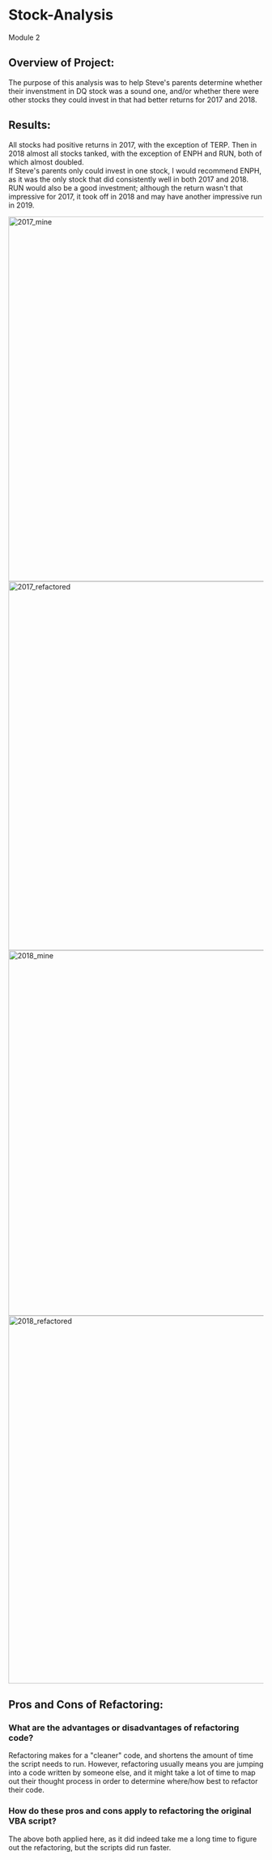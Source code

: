 # Stock-Analysis
Module 2

## Overview of Project: 

The purpose of this analysis was to help Steve's parents determine whether their invenstment in DQ stock was a sound one, and/or whether there were other stocks they could invest in that had better returns for 2017 and 2018.

## Results: 

All stocks had positive returns in 2017, with the exception of TERP.
Then in 2018 almost all stocks tanked, with the exception of ENPH and RUN, both of which almost doubled.  
If Steve's parents only could invest in one stock, I would recommend ENPH, as it was the only stock that did consistently well in both 2017 and 2018.
RUN would also be a good investment; although the return wasn't that impressive for 2017, it took off in 2018 and may have another impressive run in 2019.

<img width="720" alt="2017_mine" src="https://user-images.githubusercontent.com/106359572/177044560-784dbc65-2c79-4bb3-81f5-8a67bcc09b2d.PNG">
<img width="728" alt="2017_refactored" src="https://user-images.githubusercontent.com/106359572/177044565-5acc5acd-5413-4596-885a-fef13547a994.png">
<img width="721" alt="2018_mine" src="https://user-images.githubusercontent.com/106359572/177044570-1306ef45-f199-4029-bba9-2c7bce706ceb.PNG">
<img width="726" alt="2018_refactored" src="https://user-images.githubusercontent.com/106359572/177044573-3e103986-916f-4b9d-b0d9-b12795e78a25.PNG">

## Pros and Cons of Refactoring: 

### What are the advantages or disadvantages of refactoring code?

Refactoring makes for a "cleaner" code, and shortens the amount of time the script needs to run.
However, refactoring usually means you are jumping into a code written by someone else, and it might take a lot of time to map out their thought process in order to determine where/how best to refactor their code.

### How do these pros and cons apply to refactoring the original VBA script?
The above both applied here, as it did indeed take me a long time to figure out the refactoring, but the scripts did run faster.
